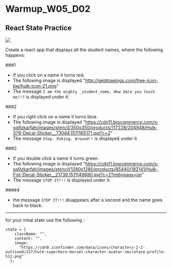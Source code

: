 # Warmup_W05_D02

## React State Practice

![](https://66.media.tumblr.com/70cd59c666abdc6ae0e12a5fcbbfbe96/tumblr_nti3ongAp31uev087o2_400.gif)

Create a react app that displays all the student names, where the following happens:

###1
- If you click on a name it turns red.
- The following image is displayed "http://getdrawings.com/free-icon-bw/hulk-icon-21.png"
- The message `I am the mighty _student_name, How dare you touch me!!?` is displayed under it. 

###2
- If you right click on a name it turns blue. 
- The following image is displayed "https://cdn11.bigcommerce.com/s-sq9zkarfah/images/stencil/350x350/products/117228/204948/Hulk-379-Decal-Sticker__73044.1511165171.jpg?c=2"
- The message `Stop. Poking. Around!!` is displayed under it. 


###3
- If you double click a name it turns green.
- The following image is displayed "https://cdn11.bigcommerce.com/s-sq9zkarfah/images/stencil/1280x1280/products/85440/182141/Hulk-Fist-Decal-Sticker__21739.1511149680.jpg?c=2?imbypass=on"
- The message `STOP IT!!!`  is displayed under it.
   
####4
- the message `STOP IT!!!` disappears after a second and the name goes back to black.

____

for your intial state use the following :
````
state = {
    className: "",
    content: "",
    image:
      "https://cdn0.iconfinder.com/data/icons/characters-2-2-outlined/227/hulk-superhero-marvel-character-avatar-smileface-profile-512.png"
  };

````

